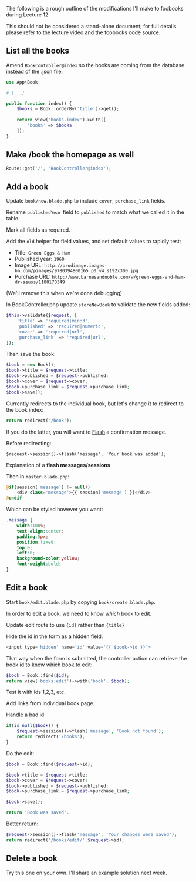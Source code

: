 The following is a rough outline of the modifications I'll make to foobooks during Lecture 12.

This should not be considered a stand-alone document; for full details please refer to the lecture video and the foobooks code source.


## List all the books
Amend `BookController@index` so the books are coming from the database instead of the .json file:

```php
use App\Book;

# [...]

public function index() {
    $books = Book::orderBy('title')->get();
    
    return view('books.index')->with([
        'books' => $books
    ]);
}
```



## Make /book the homepage as well
```php
Route::get('/', 'BookController@index');
```



## Add a book
Update `book/new.blade.php` to include `cover`, `purchase_link` fields.

Rename `publishedYear` field to `published` to match what we called it in the table.

Mark all fields as required.

Add the `old` helper for field values, and set default values to rapidly test:

+ Title: `Green Eggs & Ham`
+ Published year: `1960`
+ Image URL: `http://prodimage.images-bn.com/pimages/9780394800165_p0_v4_s192x300.jpg`
+ Purchase URL: `http://www.barnesandnoble.com/w/green-eggs-and-ham-dr-seuss/1100170349`

(We'll remove this when we're done debugging)

In BookController.php update `storeNewBook` to validate the new fields added:

```php
$this->validate($request, [
    'title' => 'required|min:3',
    'published' => 'required|numeric',
    'cover' => 'required|url',
    'purchase_link' => 'required|url',
]);
```

Then save the book:
```php
$book = new Book();
$book->title = $request->title;
$book->published = $request->published;
$book->cover = $request->cover;
$book->purchase_link = $request->purchase_link;
$book->save();
```

Currently redirects to the individual book, but let's change it to redirect to the book index:
```php
return redirect('/book');
```

If you do the latter, you will want to [Flash](http://laravel.com/docs/session#flash-data) a confirmation message.

Before redirecting:
```
$request->session()->flash('message', 'Your book was added');
```

Explanation of a __flash messages/sessions__

Then in `master.blade.php`:

```php
@if(session('message') != null))
    <div class='message'>{{ session('message') }}</div>
@endif
```

Which can be styled however you want:
```css
.message {
    width:100%;
    text-align:center;
    padding:5px;
    position:fixed;
    top:0;
    left:0;
    background-color:yellow;
    font-weight:bold;
}
```


## Edit a book
Start `book/edit.blade.php` by copying `book/create.blade.php`.

In order to edit a book, we need to know *which* book to edit.

Update edit route to use `{id}` rather than `{title}`

Hide the id in the form as a hidden field.
```php
<input type='hidden' name='id' value='{{ $book->id }}'>
```

That way when the form is submitted, the controller action can retrieve the book id to know which book to edit:
```php
$book = Book::find($id);
return view('books.edit')->with('book', $book);
```

Test it with ids 1,2,3, etc.

Add links from individual book page.

Handle a bad id:
```php
if(is_null($book)) {
    $request->session()->flash('message', 'Book not found');
    return redirect('/books');
}
```

Do the edit:
```php
$book = Book::find($request->id);

$book->title = $request->title;
$book->cover = $request->cover;
$book->published = $request->published;
$book->purchase_link = $request->purchase_link;

$book->save();

return 'Book was saved'.
```


Better return:
```php
$request->session()->flash('message', 'Your changes were saved');
return redirect('/books/edit/'.$request->id);
```


## Delete a book
Try this one on your own. I'll share an example solution next week.
